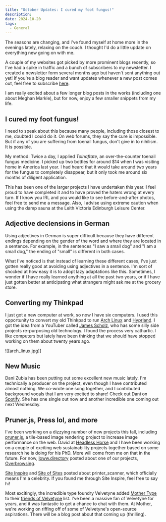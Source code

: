```yaml
---
title: "October Updates: I cured my foot fungus!"
description: 
date: 2024-10-20
tags:
  - General
---
```

The seasons are changing, and I've found myself at home more in the evenings lately, relaxing on the couch. I thought I'd do a little update on everything new going on with me. 

A couple of my websites got picked by more prominent blogs recently, so I've had a spike in traffic and a bunch of subscribers to my newsletter. I created a newsletter form several months ago but haven't sent anything out yet! If you're a blog reader and want updates whenever a new post comes out, feel free to subscribe [here](https://mailchi.mp/60c33eea5082/printer-scanner-newsletter).

I am really excited about a few longer blog posts in the works (including one about Meghan Markle), but for now, enjoy a few smaller snippets from my life. 

## I cured my foot fungus!

I need to speak about this because many people, including those closest to me, doubted I could do it. On web forums, they say the cure is impossible. But if any of you are suffering from toenail fungus, don't give in to nihilism. It is possible. 

My method: Twice a day, I applied *Tolnaftate*, an over-the-counter toenail fungus medicine. I picked up two bottles for around $14 when I was visiting home in America last year. I had heard that it would take around two years for the fungus to completely disappear, but it only took me around six months of diligent application. 

This has been one of the larger projects I have undertaken this year. I feel proud to have completed it and to have proved the haters wrong at every turn. If I know you IRL and you would like to see before-and-after photos, feel free to send me a message. Also, I advise using extreme caution when using the damp sauna at the Leith Victoria Edinburgh Leisure Center.

## Adjective declensions in German
Using adjectives in German is super difficult because they have different endings depending on the gender of the word and where they are located in a sentence. For example, in the sentences "I saw a small dog" and "I am a small dog," the ending of "small" is different in both cases. 

What I've noticed is that instead of learning these different cases, I've just gotten really good at avoiding using adjectives in a sentence. I'm sort of shocked at how easy it is to adopt lazy adaptations like this. Sometimes, I wonder if I have really learned anything at all the past two years, or if I have just gotten better at anticipating what strangers might ask me at the grocery store.

## Converting my Thinkpad

I just got a new computer at work, so now I have six computers. I used this opportunity to convert my old Thinkpad to run [Arch Linux](https://archlinux.org/) and [Hyprland](https://hyprland.org/). I got the idea from a YouTuber called [James Scholz](https://www.youtube.com/watch?v=gdMU3b6FUxQ), who has some silly side projects re-purposing old technology. I found the process very cathartic. I like computers but lately have been thinking that we should have stopped working on them about twenty years ago.

![[arch_linux.jpg]]

## New Music 
Dani Zubia has been putting out some excellent new music lately. I'm technically a producer on the project, even though I have contributed almost nothing. We co-wrote one song together, and I contributed background vocals that I am very excited to share! Check out Dani on [Spotify](https://open.spotify.com/album/0Y18Ht15oHrvwiRxay510h?si=3GiKQKzQSAqIKKLpxozNmw&nd=1&dlsi=d435af3f955e4269). She has one single out now and another incredible one coming out next Wednesday. 

## Pruner.js, Press lol, and more 
I've been working on a dizzying number of new projects this fall, including [pruner.js](https://github.com/overbrowsing/pruner), a tile-based image rendering project to increase image performance on the web. David at [Headless Horse](https://headless.horse) and I have been working on a couple of exciting web sustainability projects together based on some research he is doing for his PhD. More will come from me on that in the future. For now, [loww.directory](https://lowww.directory/) posted about one of our projects, [Overbrowsing](https://overbrowsing.com).

[Site Inspire](https://www.siteinspire.com/websites/12668-printer-scanner-studio) and [Site of Sites](https://www.siteofsites.co/websites/printer-scanner-studio) posted about printer_scanner, which officially means I'm a celebrity. If you found me through Site Inspire, feel free to say hi! 

Most excitingly, the incredible type foundry Velvetyne added [Mother Type](https://mother-type.de) to their [friends of Velvetyne](https://velvetyne.fr/velvetyne-libre-friends/) list. I've been a massive fan of Velvetyne for years, and it was fantastic to get a chance to chat with them. At Mother, we're working on riffing off of some of Velvetyne's open-source aspirations. There will be a blog post about that coming up (thrilling).

